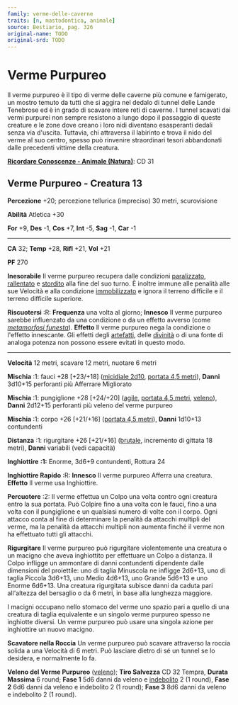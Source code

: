 ```yaml
---
family: verme-delle-caverne
traits: [n, mastodontica, animale]
source: Bestiario, pag. 326
original-name: TODO
original-srd: TODO
---
```


# Verme Purpureo

Il verme purpureo è il tipo di verme delle caverne più comune e famigerato, un
mostro temuto da tutti che si aggira nel dedalo di tunnel delle Lande Tenebrose
ed è in grado di scavare intere reti di caverne. I tunnel scavati dai vermi
purpurei non sempre resistono a lungo dopo il passaggio di queste creature e le
zone dove creano i loro nidi diventano esasperanti dedali senza via d'uscita.
Tuttavia, chi attraversa il labirinto e trova il nido del verme al suo centro,
spesso può rinvenire straordinari tesori abbandonati dalle precedenti vittime
della creatura.

**[Ricordare Conoscenze - Animale (Natura)](/azioni/abilita/ricordare-conoscenze)**:
CD 31

## Verme Purpureo - Creatura 13

**Percezione** +20; percezione tellurica (impreciso) 30 metri, scurovisione

**Abilità** Atletica +30

**For** +9, **Des** -1, **Cos** +7, **Int** -5, **Sag** -1, **Car** -1

---

**CA** 32; **Temp** +28, **Rifl** +21, **Vol** +21

**PF** 270

**Inesorabile** Il verme purpureo recupera dalle condizioni
[paralizzato](/condizioni/paralizzato), [rallentato](/condizioni/rallentato) e
[stordito](/condizioni/stordito) alla fine del suo turno. È inoltre immune alle
penalità alle sue Velocità e alla condizione
[immobilizzato](/condizioni/immobilizzato) e ignora il terreno difficile e il
terreno difficile superiore.

**Riscuotersi** :R: **Frequenza** una volta al giorno; **Innesco** Il verme
purpureo sarebbe influenzato da una condizione o da un effetto avverso (come
_[metamorfosi funesta](/incantesimi/metamorfosi-funesta)_). **Effetto** Il verme
purpureo nega la condizione o l'effetto innescante. Gli effetti degli
[artefatti](/tratti/artefatto), delle [divinità](/divinità/) o di una fonte di
analoga potenza non possono essere evitati in questo modo.

---

**Velocità** 12 metri, scavare 12 metri, nuotare 6 metri

**Mischia** :1: fauci +28 \[+23/+18] ([micidiale 2d10](/tratti/micidiale),
[portata 4,5 metri](/tratti/portata)), **Danni** 3d10+15 perforanti più
Afferrare Migliorato

**Mischia** :1: pungiglione +28 \[+24/+20] ([agile](/tratti/agile),
[portata 4,5 metri](/tratti/portata), [veleno](/tratti/veleno)), **Danni**
2d12+15 perforanti più veleno del verme purpureo

**Mischia** :1: corpo +26 \[+21/+16] ([portata 4,5 metri](/tratti/portata)),
**Danni** 1d10+13 contundenti

**Distanza** :1: rigurgitare +26 \[+21/+16] ([brutale](/tratti/brutale),
incremento di gittata 18 metri), **Danni** variabili (vedi capacità)

**Inghiottire** **:1:** Enorme, 3d6+9 contundenti, Rottura 24

**Inghiottire Rapido** :R: **Innesco** Il verme purpureo Afferra una creatura.
**Effetto** Il verme usa Inghiottire.

**Percuotere** :2: Il verme effettua un Colpo una volta contro ogni creatura
entro la sua portata. Può Colpire fino a una volta con le fauci, fino a una
volta con il pungiglione e un qualsiasi numero di volte con il corpo. Ogni
attacco conta al fine di determinare la penalità da attacchi multipli del verme,
ma la penalità da attacchi multipli non aumenta finché il verme non ha
effettuato tutti gli attacchi.

**Rigurgitare** Il verme purpureo può rigurgitare violentemente una creatura o
un macigno che aveva inghiottito per effettuare un Colpo a distanza. Il Colpo
infligge un ammontare di danni contundenti dipendente dalle dimensioni del
proiettile: uno di taglia Minuscola ne infligge 2d6+13, uno di taglia Piccola
3d6+13, uno Medio 4d6+13, uno Grande 5d6+13 e uno Enorme 6d6+13. Una creatura
rigurgitata subisce danni da caduta pari all'altezza del bersaglio o da 6 metri,
in base alla lunghezza maggiore.

I macigni occupano nello stomaco del verme uno spazio pari a quello di una
creatura di taglia equivalente e un singolo verme purpureo spesso ne inghiotte
diversi. Un verme purpureo può usare una singola azione per inghiottire un nuovo
macigno.

**Scavatore nella Roccia** Un verme purpureo può scavare attraverso la roccia
solida a una Velocità di 6 metri. Può lasciare dietro di sé un tunnel se lo
desidera, e normalmente lo fa.

**Veleno del Verme Purpureo** ([veleno](/tratti/veleno)); **Tiro Salvezza** CD
32 Tempra, **Durata Massima** 6 round; **Fase 1** 5d6 danni da veleno e
[indebolito](/condizioni/indebolito) 2 (1 round), **Fase 2** 6d6 danni da veleno
e indebolito 2 (1 round); **Fase 3** 8d6 danni da veleno e indebolito 2 (1
round).
